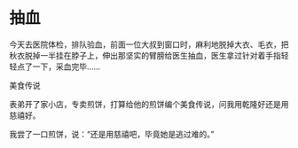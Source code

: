 # 抽血

今天去医院体检，排队验血，前面一位大叔到窗口时，麻利地脱掉大衣、毛衣，把秋衣脱掉一半挂在脖子上，伸出那坚实的臂膀给医生抽血，医生拿过针对着手指轻轻点了一下，采血完毕…… 

美食传说 

表弟开了家小店，专卖煎饼，打算给他的煎饼编个美食传说，问我用乾隆好还是用慈禧好。 

我尝了一口煎饼，说：“还是用慈禧吧，毕竟她是逃过难的。”